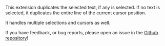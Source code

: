 This extension duplicates the selected text, if any is selected.
If no text is selected, it duplicates the entire line of the current cursor position.

It handles multiple selections and cursors as well.

If you have feedback, or bug reports, please open an issue in the [Github repository](http://github.com/hutattedonmyarm/Duplicate/issues)!